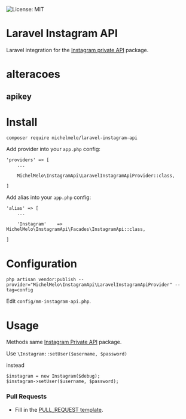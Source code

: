 ![License: MIT](https://img.shields.io/badge/License-WTFPL-blue.svg)
# Laravel Instagram API 

Laravel integration for the [Instagram private API](https://github.com/mgp25/Instagram-API/) package.

# alteracoes
## apikey


# Install

`composer require michelmelo/laravel-instagram-api`

Add provider into your `app.php` config:

```
'providers' => [
    ...
    
    MichelMelo\InstagramApi\LaravelInstagramApiProvider::class,
    
]

```

Add alias into your `app.php` config:
```
'alias' => [
    ...
    
    'Instagram'    => MichelMelo\InstagramApi\Facades\InstagramApi::class,
    
]

```

# Configuration

```shell
php artisan vendor:publish --provider="MichelMelo\InstagramApi\LaravelInstagramApiProvider" --tag=config
```

Edit `config/mm-instagram-api.php`.

# Usage

Methods same [Instagram Private API](https://github.com/mgp25/Instagram-API/) package.

Use 
```\Instagram::setUser($username, $password)``` 

instead 

```
$instagram = new Instagram($debug);
$instagram->setUser($username, $password);
```


### Pull Requests

* Fill in the [PULL_REQUEST template](PULL_REQUEST_TEMPLATE.md).
